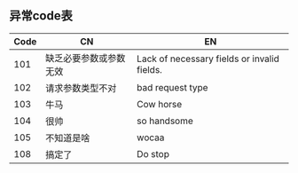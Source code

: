 ## 异常code表
| Code   | CN  | EN                                            |
|--------|-----|-----------------------------------------------|
|101|缺乏必要参数或参数无效|Lack of necessary fields or invalid fields.|
|102|请求参数类型不对|bad request type|
|103|牛马|Cow horse|
|104|很帅|so handsome|
|105|不知道是啥|wocaa|
|108|搞定了|Do stop|
